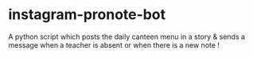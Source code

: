 # instagram-pronote-bot
A python script which posts the daily canteen menu in a story &amp; sends a message when a teacher is absent or when there is a new note !
